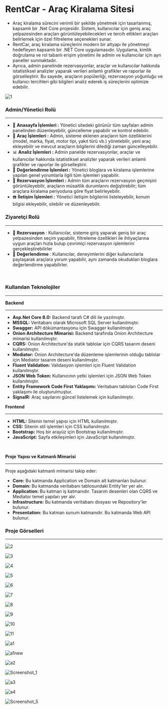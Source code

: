 <h1>RentCar - Araç Kiralama Sitesi</h1>


* Araç kiralama sürecini verimli bir şekilde yönetmek için tasarlanmış, kapsamlı bir .Net Core projesidir. Sistem, kullanıcılar için geniş araç yelpazesinden araçları görüntüleyebilecekleri ve tercih ettikleri araçları belirlemek için özel filtreleme seçenekleri sunar. 
* RentCar, araç kiralama süreçlerini modern bir altyapı ile yönetmeyi hedefleyen kapsamlı 
bir .NET Core uygulamasıdır. Uygulama, kimlik doğrulama ve rol tabanlı erişim yönetimi ile admin ve kullanıcılar için ayrı paneller sunmaktadır.
* Ayrıca, admin panelinde rezervasyonlar, araçlar ve kullanıcılar hakkında istatistiksel analizler yaparak verileri anlamlı grafikler ve raporlar ile görselleştirir. Bu sayede, araçların 
popülerliği, rezervasyon yoğunluğu ve kullanıcı tercihleri gibi bilgileri analiz ederek iş süreçlerini optimize edebilir. 


![1](https://github.com/user-attachments/assets/599ae3fe-8ee6-4361-8c98-9660e9a63c6b)


### Admin/Yönetici Rolü 
---
* 📜 **Anasayfa İşlemleri :** Yönetici sitedeki görünür tüm sayfaları admin panelinden düzenleyebilir, güncelleme yapabilir ve kontrol edebilir.
* 🚗 **Araç İşlemleri :** Admin, sisteme eklenen araçların tüm özelliklerini (model, marka, fiyat, motor tipi, yakıt türü vb.) yönetebilir, yeni araç ekleyebilir ve mevcut araçların bilgilerini dilediği zaman güncelleyebilir.
* 📊 **Analiz İşlemleri :** Admin panelde rezervasyonlar, araçlar ve kullanıcılar hakkında istatistiksel analizler yaparak verileri anlamlı grafikler ve raporlar ile görselleştirir.
* 💬 **Değerlendirme İşlemleri :** Yönetici bloglara ve kiralama işlemlerine yapılan genel yorumlarla ilgili tüm işlemleri yapabilir.
* 🚖 **Rezervasyon İşlemleri :** Admin tüm araçların rezervasyon geçmişini görüntüleyebilir, araçların müsaitlik durumlarını değiştirebilir; tüm araçlara kiralama periyoduna göre fiyat belirleyebilir.
* :telephone: **İletişim İşlemleri :** Yönetici iletişim bilgilerini listeleyebilir, konum bilgisi ekleyebilir, silebilir ve düzenleyebilir.

### Ziyaretçi Rolü 
---
* 📌 **Rezervasyon** : Kullanıcılar, sisteme giriş yaparak geniş bir araç yelpazesinden seçim yapabilir, filtreleme özellikleri ile ihtiyaçlarına uygun araçları hızla bulup çevrimiçi rezervasyon işlemlerini gerçekleştirebilirler
* 💭 **Değerlendirme** : Kullanıcılar, deneyimlerini diğer kullanıcılarla paylaşarak araçlara yorum yapabilir, aynı zamanda okudukları bloglara değerlendirme yapabilirler.

</br>

### Kullanılan Teknolojiler
___
**Backend**
___
- **Asp.Net Core 8.0:** Backend tarafı C# dili ile yazılmıştır.
- **MSSQL:** Veritabanı olarak Microsoft SQL Server kullanılmıştır.
- **Swagger:** API dökümantasyonu için Swagger kullanılmıştır.
- **Onion Architecture Mimarisi:** Backend tarafında Onion Architecture mimarisi kullanılmıştır.
- **CQRS:** Onion Architecture'da statik tablolar için CQRS tasarım deseni kullanılmıştır.
- **Mediator:** Onion Architecture'da düzenleme işlemlerinin olduğu tablolar için Mediator tasarım deseni kullanılmıştır.
- **Fluent Validation:** Validasyon işlemleri için Fluent Validation kullanılmıştır.
- **JSON Web Token:** Kullanıcının yetki işlemleri için JSON Web Token kullanılmıştır.
- **Entity Framework Code First Yaklaşımı:** Veritabanı tabloları Code First yaklaşımı ile oluşturulmuştur.
- **SignalR:** Araç sayılarını güncel listelemek için kullanılmıştır.

**Frontend**
___
- **HTML:** Sitenin temel yapısı için HTML kullanılmıştır.
- **CSS:** Sitenin stil işlemleri için CSS kullanılmıştır.
- **Bootstrap:** Hoş bir arayüz için Bootstrap kullanılmıştır.
- **JavaScript:** Sayfa etkileşimleri için JavaScript kullanılmıştır.

&nbsp;

**Proje Yapısı ve Katmanlı Mimarisi**
___
Proje aşağıdaki katmanlı mimarisi takip eder:
- **Core:** Bu katmanda Application ve Domain alt katmanları bulunur.
- **Domain:** Bu katmanda veritabanı tablosundaki Entity'ler yer alır.
- **Application:** Bu katman iş katmanıdır. Tasarım desenleri olan CQRS ve Mediator temel yapıları yer alır.
- **Infrastructure:** Bu katmanda veritabanı dosyası ve Repository'ler bulunur.
- **Presentation:** Bu katman sunum katmanıdır. Bu katmanda Web API bulunur.


### Proje Görselleri
---

![2](https://github.com/user-attachments/assets/b278cfe2-27e6-4df4-9efc-2538c6f228cb)

![3](https://github.com/user-attachments/assets/d589a4e8-ff24-456e-8617-0843efa1c635)

![4](https://github.com/user-attachments/assets/4422da0a-7af4-48e0-b270-01d4da895150)

![5](https://github.com/user-attachments/assets/fabcf0a3-7c8c-4d1c-a73a-6864999372af)

![6](https://github.com/user-attachments/assets/3a5112ca-4b07-41d6-b045-0823f9e8cdfe)

![7](https://github.com/user-attachments/assets/05feaa0e-4a40-4996-ae6e-44b015df344c)

![8](https://github.com/user-attachments/assets/49121758-5ef9-4efb-8c20-1f83062792e4)

![9](https://github.com/user-attachments/assets/f5b36115-4cca-4ecc-aa51-b2a9ddc270b9)

![10](https://github.com/user-attachments/assets/e4735da6-e76e-4fae-900a-0df707d28db3)

![11](https://github.com/user-attachments/assets/d176d548-d0bf-4302-9187-08d3a568a723)

![a1](https://github.com/user-attachments/assets/2d3481b1-ffa8-42a7-ac33-7c0f3b9d7816)

![a1new](https://github.com/user-attachments/assets/49cc08d2-01b2-40b6-8aea-714b193934b3)

![a2](https://github.com/user-attachments/assets/da876c22-32f4-486f-b98e-5c388e32dcf3)

![Screenshot_1](https://github.com/user-attachments/assets/20ba4a75-1487-4b32-911f-f0269a8f1c68)

![a3](https://github.com/user-attachments/assets/2b1acbef-fae1-438d-9e71-51ebe6c27cfa)

![a4](https://github.com/user-attachments/assets/e7dd4631-6919-4dda-93cf-396f47a87d7f)

![Screenshot_5](https://github.com/user-attachments/assets/2ed80ac8-f26a-4baa-9f85-9b0a827232b8)
